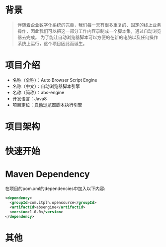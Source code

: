 # 背景

> 伴随着企业数字化系统的完善，我们每一天有很多重复的、固定的线上业务操作，因此我们可以把这一部分工作内容录制成一个脚本集，通过自动浏览器去完成。
为了能让自动浏览器脚本可以方便的在新的电脑以及任何操作系统上运行，这个项目因此而诞生。

# 项目介绍

- 名称（全称）：Auto Browser Script Engine
- 名称（中文）：自动浏览器脚本引擎
- 名称（简称）：abs-engine
- 开发语言：Java8
- 项目定位：[自动浏览器](http://www.zdllq.com/)脚本执行引擎

# 项目架构

# 快速开始

# Maven Dependency

在项目的pom.xml的dependencies中加入以下内容:

```xml
<dependency>
  <groupId>com.itplh.opensource</groupId>
  <artifactId>absengine</artifactId>
  <version>1.0.0</version>
</dependency>
```

# 其他
